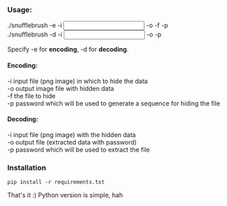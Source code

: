 ### Usage:  
  ./snufflebrush -e -i <input> -o <output> -f <file> -p <password>  
  ./snufflebrush -d -i <input> -o <output> -p <password>  
  
Specify -e for **encoding**, -d for **decoding**.  
#### Encoding:  
-i input file (png image) in which to hide the data  
-o output image file with hidden data  
-f the file to hide  
-p password which will be used to generate a sequence for hiding the file  

#### Decoding:  
-i input file (png image) with the hidden data  
-o output file (extracted data with password)  
-p password which will be used to extract the file  

### Installation
    pip install -r requirements.txt  
That's it :)
Python version is simple, hah
